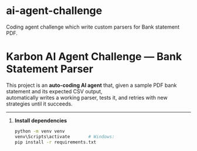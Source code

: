 # ai-agent-challenge
Coding agent challenge which write custom parsers for Bank statement PDF.


# Karbon AI Agent Challenge — Bank Statement Parser

This project is an **auto-coding AI agent** that, given a sample PDF bank statement and its expected CSV output,  
automatically writes a working parser, tests it, and retries with new strategies until it succeeds.

---

1. **Install dependencies**
   ```bash
   python -m venv venv
   venv\Scripts\activate       # Windows: 
   pip install -r requirements.txt
